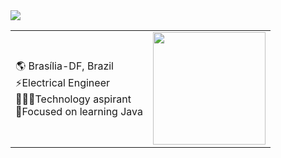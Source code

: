 <!-- # Hi, my name is David Junior -->

<div>
    <a href="https://www.linkedin.com/in/eng-david" target="_blank"><img src="https://img.shields.io/badge/-LinkedIn-%230077B5?style=for-the-badge&logo=linkedin&logoColor=white" target="_blank"></a>
</div>

<table>
  	<tr>
    	<td>
            🌎 Brasília-DF, Brazil<br>
            ⚡️Electrical Engineer<br>
            👨🏻‍💻Technology aspirant<br>
            📍Focused on learning Java<br>
    	</td>
        <td>
            <div>
                <a href="https://github.com/eng-david">
                <img height="180em" src="https://github-readme-stats.vercel.app/api/top-langs/?username=eng-david&layout=compact&langs_count=7&theme=dark&card_width=100"/>
                </a>
            </div>
        </td>
    </tr>
</table>

<!--
🌎 Brasília-DF, Brazil<br>
⚡️Electrical Engineer<br>
👨🏻‍💻Technology aspirant<br>
📍Focused on learning Java<br>
-->

<!--
<div align="center">
  <a href="https://github.com/eng-david">
  <img height="180em" src="https://github-readme-stats.vercel.app/api?username=eng-david&show_icons=true&theme=dark&include_all_commits=true&count_private=true"/>
  <img height="180em" src="https://github-readme-stats.vercel.app/api/top-langs/?username=eng-david&layout=compact&langs_count=7&theme=dark"/>
</div>
-->

<!--
**eng-david/eng-david** is a ✨ _special_ ✨ repository because its `README.md` (this file) appears on your GitHub profile.

Here are some ideas to get you started:

- 🔭 I’m currently working on ...
- 🌱 I’m currently learning ...
- 👯 I’m looking to collaborate on ...
- 🤔 I’m looking for help with ...
- 💬 Ask me about ...
- 📫 How to reach me: ...
- 😄 Pronouns: ...
- ⚡ Fun fact: ...
-->
